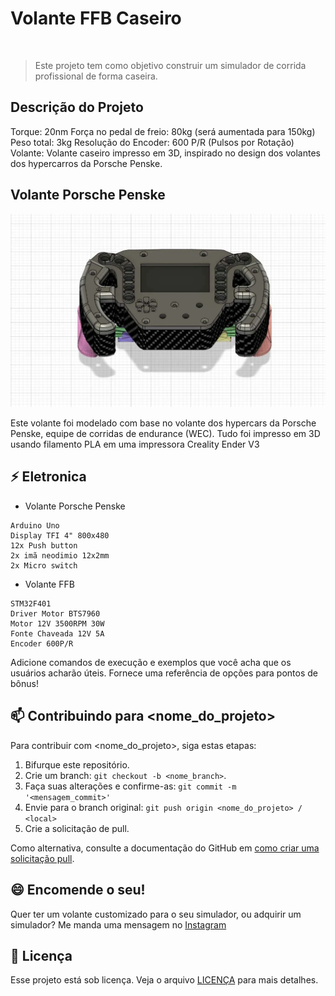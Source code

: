 # Volante FFB Caseiro

<img src="" alt="">

> Este projeto tem como objetivo construir um simulador de corrida profissional de forma caseira. 

## Descrição do Projeto

Torque: 20nm
Força no pedal de freio: 80kg (será aumentada para 150kg)
Peso total: 3kg
Resolução do Encoder: 600 P/R (Pulsos por Rotação)
Volante: Volante caseiro impresso em 3D, inspirado no design dos volantes dos hypercarros da Porsche Penske.

## Volante Porsche Penske

<img src="Fotos e videos do projeto/IMG-20240804-WA0012.jpg">

Este volante foi modelado com base no volante dos hypercars da Porsche Penske, equipe de corridas de endurance (WEC).
Tudo foi impresso em 3D usando filamento PLA em uma impressora Creality Ender V3

## ⚡ Eletronica

- Volante Porsche Penske

```
Arduino Uno
Display TFI 4" 800x480
12x Push button
2x imã neodimio 12x2mm
2x Micro switch
```
- Volante FFB
```
STM32F401
Driver Motor BTS7960
Motor 12V 3500RPM 30W
Fonte Chaveada 12V 5A
Encoder 600P/R
```

Adicione comandos de execução e exemplos que você acha que os usuários acharão úteis. Fornece uma referência de opções para pontos de bônus!

## 📫 Contribuindo para <nome_do_projeto>

Para contribuir com <nome_do_projeto>, siga estas etapas:

1. Bifurque este repositório.
2. Crie um branch: `git checkout -b <nome_branch>`.
3. Faça suas alterações e confirme-as: `git commit -m '<mensagem_commit>'`
4. Envie para o branch original: `git push origin <nome_do_projeto> / <local>`
5. Crie a solicitação de pull.

Como alternativa, consulte a documentação do GitHub em [como criar uma solicitação pull](https://help.github.com/en/github/collaborating-with-issues-and-pull-requests/creating-a-pull-request).

## 😄 Encomende o seu!

Quer ter um volante customizado para o seu simulador, ou adquirir um simulador? Me manda uma mensagem no [Instagram](www.instagram.com/adrianob.13)

## 📝 Licença

Esse projeto está sob licença. Veja o arquivo [LICENÇA](LICENSE.md) para mais detalhes.
